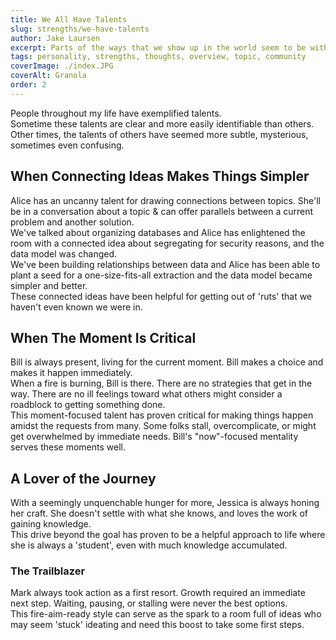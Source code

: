 ```yaml
---
title: We All Have Talents
slug: strengths/we-have-talents
author: Jake Laursen
excerpt: Parts of the ways that we show up in the world seem to be without effort
tags: personality, strengths, thoughts, overview, topic, community
coverImage: ./index.JPG
coverAlt: Granola
order: 2
---
```


People throughout my life have exemplified talents.  
Sometime these talents are clear and more easily identifiable than others.  
Other times, the talents of others have seemed more subtle, mysterious, sometimes even confusing.

## When Connecting Ideas Makes Things Simpler

Alice has an uncanny talent for drawing connections between topics. She'll be in a conversation about a topic & can offer parallels between a current problem and another solution.  
We've talked about organizing databases and Alice has enlightened the room with a connected idea about segregating for security reasons, and the data model was changed.  
We've been building relationships between data and Alice has been able to plant a seed for a one-size-fits-all extraction and the data model became simpler and better.  
These connected ideas have been helpful for getting out of 'ruts' that we haven't even known we were in.

## When The Moment Is Critical

Bill is always present, living for the current moment. Bill makes a choice and makes it happen immediately.  
When a fire is burning, Bill is there. There are no strategies that get in the way. There are no ill feelings toward what others might consider a roadblock to getting something done.  
This moment-focused talent has proven critical for making things happen amidst the requests from many. Some folks stall, overcomplicate, or might get overwhelmed by immediate needs. Bill's "now"-focused mentality serves these moments well.

## A Lover of the Journey

With a seemingly unquenchable hunger for more, Jessica is always honing her craft. She doesn't settle with what she knows, and loves the work of gaining knowledge.  
This drive beyond the goal has proven to be a helpful approach to life where she is always a 'student', even with much knowledge accumulated.

### The Trailblazer

Mark always took action as a first resort. Growth required an immediate next step. Waiting, pausing, or stalling were never the best options.  
This fire-aim-ready style can serve as the spark to a room full of ideas who may seem 'stuck' ideating and need this boost to take some first steps.
